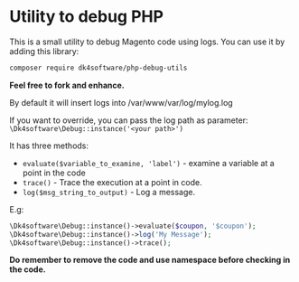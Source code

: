# Utility to debug PHP

This is a small utility to debug Magento code using logs. You can use it by adding this library:

```bash
composer require dk4software/php-debug-utils
```

**Feel free to fork and enhance.**

By default it will insert logs into /var/www/var/log/mylog.log

If you want to override, you can pass the log path as parameter: `\Dk4software\Debug::instance('<your path>')`

It has three methods:

- `evaluate($variable_to_examine, 'label')` - examine a variable at a point in the code
- `trace()` - Trace the execution at a point in code.
- `log($msg_string_to_output)` - Log a message.

E.g:

```php
\Dk4software\Debug::instance()->evaluate($coupon, '$coupon');
\Dk4software\Debug::instance()->log('My Message');
\Dk4software\Debug::instance()->trace();
```

**Do remember to remove the code and use namespace before checking in the code.**
